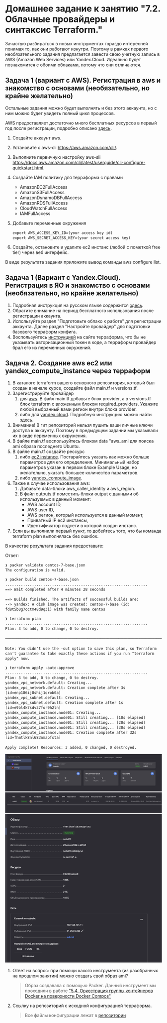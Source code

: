 # Домашнее задание к занятию "7.2. Облачные провайдеры и синтаксис Terraform."

Зачастую разбираться в новых инструментах гораздо интересней понимая то, как они работают изнутри. Поэтому в рамках
первого необязательного задания предлагается завести свою учетную запись в AWS (Amazon Web Services) или Yandex.Cloud.
Идеально будет познакомится с обоими облаками, потому что они отличаются.

## Задача 1 (вариант с AWS). Регистрация в aws и знакомство с основами (необязательно, но крайне желательно)

Остальные задания можно будет выполнять и без этого аккаунта, но с ним можно будет увидеть полный цикл процессов.

AWS предоставляет достаточно много бесплатных ресурсов в первый год после регистрации, подробно описано [здесь](https://aws.amazon.com/free/).

1. Создайте аккаунт aws.
2. Установите c aws-cli <https://aws.amazon.com/cli/>.
3. Выполните первичную настройку aws-sli <https://docs.aws.amazon.com/cli/latest/userguide/cli-configure-quickstart.html>.
4. Создайте IAM политику для терраформа c правами  
   - AmazonEC2FullAccess
   - AmazonS3FullAccess
   - AmazonDynamoDBFullAccess
   - AmazonRDSFullAccess
   - CloudWatchFullAccess
   - IAMFullAccess
5. Добавьте переменные окружения

    ```shell
   export AWS_ACCESS_KEY_ID=(your access key id)
   export AWS_SECRET_ACCESS_KEY=(your secret access key)
   ```

6. Создайте, остановите и удалите ec2 инстанс (любой с пометкой free tier) через веб интерфейс.  

В виде результата задания приложите вывод команды aws configure list.

## Задача 1 (Вариант с Yandex.Cloud). Регистрация в ЯО и знакомство с основами (необязательно, но крайне желательно)

1. Подробная инструкция на русском языке содержится [здесь](https://cloud.yandex.ru/docs/solutions/infrastructure-management/terraform-quickstart).
2. Обратите внимание на период бесплатного использования после регистрации аккаунта.
3. Используйте раздел "Подготовьте облако к работе" для регистрации аккаунта. Далее раздел "Настройте провайдер" для
подготовки базового терраформ конфига.
4. Воспользуйтесь [инструкцией](https://registry.terraform.io/providers/yandex-cloud/yandex/latest/docs) на сайте
терраформа, что бы не указывать авторизационный токен в коде, а терраформ провайдер брал его из переменных окружений.

## Задача 2. Создание aws ec2 или yandex_compute_instance через терраформ

1. В каталоге terraform вашего основного репозитория, который был создан в начале курсе, создайте файл main.tf и
versions.tf.
2. Зарегистрируйте провайдер
   1. для [aws](https://registry.terraform.io/providers/hashicorp/aws/latest/docs). В файл main.tf добавьте блок
provider, а в versions.tf блок terraform с вложенным блоком required_providers. Укажите любой выбранный вами регион внутри блока provider.
   2. либо для [yandex.cloud](https://registry.terraform.io/providers/yandex-cloud/yandex/latest/docs).
Подробную инструкцию можно найти [здесь](https://cloud.yandex.ru/docs/solutions/infrastructure-management/terraform-quickstart).
3. Внимание! В гит репозиторий нельзя пушить ваши личные ключи доступа к аккаунту. Поэтому в предыдущем задании мы
указывали их в виде переменных окружения.
4. В файле main.tf воспользуйтесь блоком data "aws_ami для поиска ami образа последнего Ubuntu.
5. В файле main.tf создайте рессурс
   1. либо [ec2 instance](https://registry.terraform.io/providers/hashicorp/aws/latest/docs/resources/instance).
Постарайтесь указать как можно больше параметров для его определения. Минимальный набор параметров указан в первом блоке Example Usage, но желательно, указать большее количество параметров.
   2. либо [yandex_compute_image](https://registry.terraform.io/providers/yandex-cloud/yandex/latest/docs/resources/compute_image).
6. Также в случае использования aws:
   1. Добавьте data-блоки aws_caller_identity и aws_region.
   2. В файл outputs.tf поместить блоки output с данными об используемых в данный момент:
      - AWS account ID,
      - AWS user ID,
      - AWS регион, который используется в данный момент,
      - Приватный IP ec2 инстансы,
      - Идентификатор подсети в которой создан инстанс.
7. Если вы выполнили первый пункт, то добейтесь того, что бы команда terraform plan выполнялась без ошибок.

В качестве результата задания предоставьте:

Ответ:

```shell
❯ packer validate centos-7-base.json
The configuration is valid.
```

```shell
❯ packer build centos-7-base.json
................................................................
==> Wait completed after 4 minutes 28 seconds

==> Builds finished. The artifacts of successful builds are:
--> yandex: A disk image was created: centos-7-base (id: fd8t5b0g7octm48d9q3i) with family name centos
```

```shell
❯ terraform plan
................................................................
Plan: 3 to add, 0 to change, 0 to destroy.

─────────────────────────────────────────────────────────────────────────────────────────────────────────────────────────────────────────────────────────────────────────

Note: You didn't use the -out option to save this plan, so Terraform can't guarantee to take exactly these actions if you run "terraform apply" now.
```

```shell
❯ terraform apply -auto-approve
................................................................
Plan: 3 to add, 0 to change, 0 to destroy.
yandex_vpc_network.default: Creating...
yandex_vpc_network.default: Creation complete after 3s [id=enp186ij8shij1qrob0a]
yandex_vpc_subnet.default: Creating...
yandex_vpc_subnet.default: Creation complete after 1s [id=e9bl4k7sdv37for9h2ln]
yandex_compute_instance.node01: Creating...
yandex_compute_instance.node01: Still creating... [10s elapsed]
yandex_compute_instance.node01: Still creating... [20s elapsed]
yandex_compute_instance.node01: Still creating... [30s elapsed]
yandex_compute_instance.node01: Creation complete after 32s [id=fhmtlk8nl683nmapfsta]

Apply complete! Resources: 3 added, 0 changed, 0 destroyed.
```

![Дашборд каталога](https://github.com/tasmity/devops-netology/blob/main/image/terraform/image1.png)
![Виртуальные машины](https://github.com/tasmity/devops-netology/blob/main/image/terraform/image2.png)
![Обзор](https://github.com/tasmity/devops-netology/blob/main/image/terraform/image3.png)

1. Ответ на вопрос: при помощи какого инструмента (из разобранных на прошлом занятии) можно создать свой образ ami?
   > Образ создавала с помощью Packer. Данный инструмент мы проходили в работе
   > ["5.4. Оркестрация группы контейнеров Docker на поверхности Docker Compos"](https://github.com/tasmity/devops-netology/blob/main/readme/README.5.4.md)
2. Ссылку на репозиторий с исходной конфигурацией терраформа.
   > Все файлы конфигурации лежат в [репозитории](https://github.com/tasmity/devops-netology/tree/main/terraform/terraform-1)
